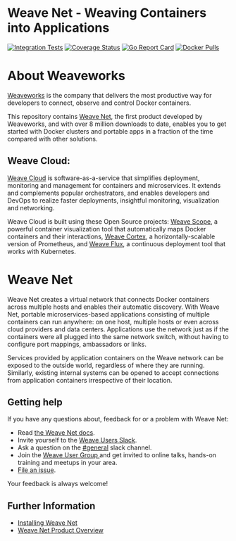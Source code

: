 # Weave Net - Weaving Containers into Applications

[![Integration Tests](https://circleci.com/gh/weaveworks/weave/tree/master.svg?style=shield)](https://circleci.com/gh/weaveworks/weave)
[![Coverage Status](https://coveralls.io/repos/weaveworks/weave/badge.svg)](https://coveralls.io/r/weaveworks/weave)
[![Go Report Card](https://goreportcard.com/badge/github.com/weaveworks/weave)](https://goreportcard.com/report/github.com/weaveworks/weave)
[![Docker Pulls](https://img.shields.io/docker/pulls/weaveworks/weave.svg?maxAge=604800)](https://hub.docker.com/r/weaveworks/weave/)

# About Weaveworks

[Weaveworks](https://www.weave.works) is the company that delivers the most productive way for developers to connect, observe and control Docker containers.

This repository contains [Weave Net](https://www.weave.works/products/weave-net/), the first product developed by Weaveworks, and with over 8 million downloads to date, enables you to get started with Docker clusters and portable apps in a fraction of the time compared with other solutions.

## Weave Cloud:

[Weave Cloud](https://www.weave.works/product/cloud/) is software-as-a-service that simplifies deployment, monitoring and management for containers and microservices. It extends and complements popular orchestrators, and enables developers and DevOps to realize faster deployments, insightful monitoring, visualization and networking.

Weave Cloud is built using these Open Source projects: [Weave Scope](https://www.weave.works/products/weave-scope/), a powerful container visualization tool that automatically maps Docker containers and their interactions, [Weave Cortex](https://github.com/weaveworks/cortex), a horizontally-scalable version of Prometheus, and [Weave Flux](https://www.weave.works/products/weave-flux/), a continuous deployment tool that works with Kubernetes.

# Weave Net

Weave Net creates a virtual network that connects Docker containers across multiple hosts and enables their automatic discovery. With Weave Net, portable microservices-based applications consisting of multiple containers can run anywhere: on one host, multiple hosts or even across cloud providers and data centers. Applications use the network just as if the containers were all plugged into the same network switch, without having to configure port mappings, ambassadors or links.

Services provided by application containers on the Weave network can be exposed to the outside world, regardless of where they are running. Similarly, existing internal systems can be opened to accept connections from application containers irrespective of their location.

## <a name="help"></a>Getting help

If you have any questions about, feedback for or a problem with Weave Net:

- Read [the Weave Net docs](https://www.weave.works/docs/net/latest/overview).
- Invite yourself to the <a href="https://slack.weave.works/" target="_blank">Weave Users Slack</a>.
- Ask a question on the [#general](https://weave-community.slack.com/messages/general/) slack channel.
- Join the <a href="https://www.meetup.com/pro/Weave/"> Weave User Group </a> and get invited to online talks, hands-on training and meetups in your area.
- [File an issue](https://github.com/weaveworks/weave/issues/new).

Your feedback is always welcome!

## Further Information

* [Installing Weave Net](https://www.weave.works/docs/net/latest/install/installing-weave)
* [Weave Net Product Overview](https://www.weave.works/products/weave-net)
